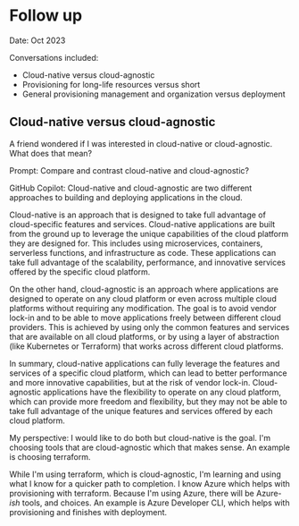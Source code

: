 # Follow up

Date: Oct 2023 

Conversations included: 

* Cloud-native versus cloud-agnostic
* Provisioning for long-life resources versus short
* General provisioning management and organization versus deployment

## Cloud-native versus cloud-agnostic

A friend wondered if I was interested in cloud-native or cloud-agnostic. What does that mean? 

Prompt: Compare and contrast cloud-native and cloud-agnostic?

GitHub Copilot: Cloud-native and cloud-agnostic are two different approaches to building and deploying applications in the cloud.

Cloud-native is an approach that is designed to take full advantage of cloud-specific features and services. Cloud-native applications are built from the ground up to leverage the unique capabilities of the cloud platform they are designed for. This includes using microservices, containers, serverless functions, and infrastructure as code. These applications can take full advantage of the scalability, performance, and innovative services offered by the specific cloud platform.

On the other hand, cloud-agnostic is an approach where applications are designed to operate on any cloud platform or even across multiple cloud platforms without requiring any modification. The goal is to avoid vendor lock-in and to be able to move applications freely between different cloud providers. This is achieved by using only the common features and services that are available on all cloud platforms, or by using a layer of abstraction (like Kubernetes or Terraform) that works across different cloud platforms.

In summary, cloud-native applications can fully leverage the features and services of a specific cloud platform, which can lead to better performance and more innovative capabilities, but at the risk of vendor lock-in. Cloud-agnostic applications have the flexibility to operate on any cloud platform, which can provide more freedom and flexibility, but they may not be able to take full advantage of the unique features and services offered by each cloud platform.

My perspective: I would like to do both but cloud-native is the goal. I'm choosing tools that are cloud-agnostic which that makes sense. An example is choosing terraform. 

While I'm using terraform, which is cloud-agnostic, I'm learning and using what I know for a quicker path to completion. I know Azure which helps with provisioning with terraform. Because I'm using Azure, there will be Azure-_ish_ tools, and choices. An example is Azure Developer CLI, which helps with provisioning and finishes with deployment. 